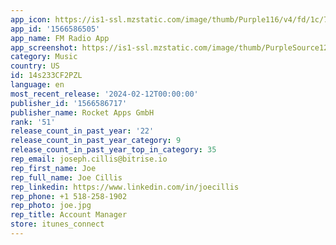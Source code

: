 ```yaml
---
app_icon: https://is1-ssl.mzstatic.com/image/thumb/Purple116/v4/fd/1c/7d/fd1c7d35-b557-7e14-d68b-757f60b3e2a8/AppIcon-0-0-1x_U007emarketing-0-7-0-P3-85-220-0.png/1024x1024bb.png
app_id: '1566586505'
app_name: FM Radio App
app_screenshot: https://is1-ssl.mzstatic.com/image/thumb/PurpleSource122/v4/ff/63/44/ff6344f4-f8c6-f7f7-72c1-3210a4867d58/8453d2db-4a83-46c6-9948-66d28f05ac27_iPhone_6.5_Screen0.png/1242x2688bb.png
category: Music
country: US
id: 14s233CF2PZL
language: en
most_recent_release: '2024-02-12T00:00:00'
publisher_id: '1566586717'
publisher_name: Rocket Apps GmbH
rank: '51'
release_count_in_past_year: '22'
release_count_in_past_year_category: 9
release_count_in_past_year_top_in_category: 35
rep_email: joseph.cillis@bitrise.io
rep_first_name: Joe
rep_full_name: Joe Cillis
rep_linkedin: https://www.linkedin.com/in/joecillis
rep_phone: +1 518-258-1902
rep_photo: joe.jpg
rep_title: Account Manager
store: itunes_connect
---
```

